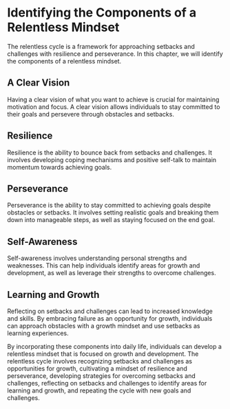 Identifying the Components of a Relentless Mindset
============================================================================================

The relentless cycle is a framework for approaching setbacks and challenges with resilience and perseverance. In this chapter, we will identify the components of a relentless mindset.

A Clear Vision
--------------

Having a clear vision of what you want to achieve is crucial for maintaining motivation and focus. A clear vision allows individuals to stay committed to their goals and persevere through obstacles and setbacks.

Resilience
----------

Resilience is the ability to bounce back from setbacks and challenges. It involves developing coping mechanisms and positive self-talk to maintain momentum towards achieving goals.

Perseverance
------------

Perseverance is the ability to stay committed to achieving goals despite obstacles or setbacks. It involves setting realistic goals and breaking them down into manageable steps, as well as staying focused on the end goal.

Self-Awareness
--------------

Self-awareness involves understanding personal strengths and weaknesses. This can help individuals identify areas for growth and development, as well as leverage their strengths to overcome challenges.

Learning and Growth
-------------------

Reflecting on setbacks and challenges can lead to increased knowledge and skills. By embracing failure as an opportunity for growth, individuals can approach obstacles with a growth mindset and use setbacks as learning experiences.

By incorporating these components into daily life, individuals can develop a relentless mindset that is focused on growth and development. The relentless cycle involves recognizing setbacks and challenges as opportunities for growth, cultivating a mindset of resilience and perseverance, developing strategies for overcoming setbacks and challenges, reflecting on setbacks and challenges to identify areas for learning and growth, and repeating the cycle with new goals and challenges.
